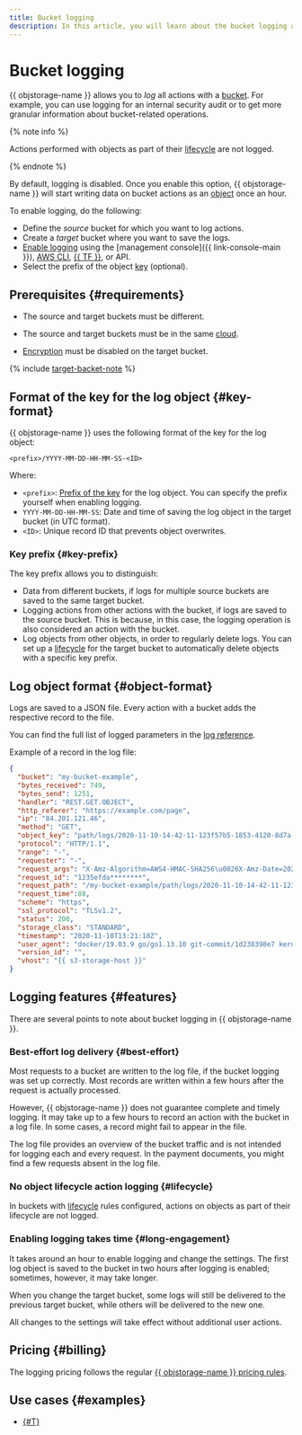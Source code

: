 ```yaml
---
title: Bucket logging
description: In this article, you will learn about the bucket logging algorithm, source and target bucket requirements, log object key format, and logging features.
---
```


# Bucket logging


{{ objstorage-name }} allows you to _log_ all actions with a [bucket](./bucket.md). For example, you can use logging for an internal security audit or to get more granular information about bucket-related operations.

{% note info %}

Actions performed with objects as part of their [lifecycle](./lifecycles.md) are not logged.

{% endnote %}

By default, logging is disabled. Once you enable this option, {{ objstorage-name }} will start writing data on bucket actions as an [object](../concepts/object.md) once an hour.

To enable logging, do the following:
* Define the _source_ bucket for which you want to log actions.
* Create a _target_ bucket where you want to save the logs.
* [Enable logging](../operations/buckets/enable-logging.md#enable) using the [management console]({{ link-console-main }}), [AWS CLI](../tools/aws-cli.md), [{{ TF }}](../../tutorials/infrastructure-management/terraform-quickstart.md), or API.
* Select the prefix of the object [key](../concepts/object.md#key) (optional).

## Prerequisites {#requirements}

* The source and target buckets must be different.

* The source and target buckets must be in the same [cloud](../../resource-manager/concepts/resources-hierarchy.md#cloud).


* [Encryption](../operations/buckets/encrypt.md) must be disabled on the target bucket.


{% include [target-backet-note](../../_includes/storage/target-bucket-note.md) %}

## Format of the key for the log object {#key-format}

{{ objstorage-name }} uses the following format of the key for the log object:

```text
<prefix>/YYYY-MM-DD-HH-MM-SS-<ID>
```

Where:

* `<prefix>`: [Prefix of the key](#key-prefix) for the log object. You can specify the prefix yourself when enabling logging.
* `YYYY-MM-DD-HH-MM-SS`: Date and time of saving the log object in the target bucket (in UTC format).
* `<ID>`: Unique record ID that prevents object overwrites.

### Key prefix {#key-prefix}

The key prefix allows you to distinguish:
* Data from different buckets, if logs for multiple source buckets are saved to the same target bucket.
* Logging actions from other actions with the bucket, if logs are saved to the source bucket. This is because, in this case, the logging operation is also considered an action with the bucket.
* Log objects from other objects, in order to regularly delete logs. You can set up a [lifecycle](../concepts/lifecycles.md) for the target bucket to automatically delete objects with a specific key prefix.

## Log object format {#object-format}

Logs are saved to a JSON file. Every action with a bucket adds the respective record to the file.

You can find the full list of logged parameters in the [log reference](../logs-ref.md).

Example of a record in the log file:

```json
{
  "bucket": "my-bucket-example",
  "bytes_received": 749,
  "bytes_send": 1251,
  "handler": "REST.GET.OBJECT",
  "http_referer": "https://example.com/page",
  "ip": "84.201.121.46",
  "method": "GET",
  "object_key": "path/logs/2020-11-10-14-42-11-123f57b5-1853-4120-8d7a-5bcc1e9e9b4f",
  "protocol": "HTTP/1.1",
  "range": "-",
  "requester": "-",
  "request_args": "X-Amz-Algorithm=AWS4-HMAC-SHA256\u0026X-Amz-Date=20201030T072100Z\u0026X-Amz-SignedHeaders=host\u0026X-Amz-Expires=43200\u0026X-Amz-Credential=ZGB4EY1...\u0026X-Amz-Signature=12f350...",
  "request_id": "1235efda********",
  "request_path": "/my-bucket-example/path/logs/2020-11-10-14-42-11-123f57b5-1853-4120-8d7a-5bcc1e9e9b4f?X-Amz-...",
  "request_time":88,
  "scheme": "https",
  "ssl_protocol": "TLSv1.2",
  "status": 200,
  "storage_class": "STANDARD",
  "timestamp": "2020-11-10T13:21:18Z",
  "user_agent": "docker/19.03.9 go/go1.13.10 git-commit/1d238398e7 kernel/4.4.0-142-generic os/linux arch/amd64 UpstreamClient(Go-http-client/1.1)",
  "version_id": "",
  "vhost": "{{ s3-storage-host }}"
}
```

## Logging features {#features}

There are several points to note about bucket logging in {{ objstorage-name }}.

### Best-effort log delivery {#best-effort}

Most requests to a bucket are written to the log file, if the bucket logging was set up correctly. Most records are written within a few hours after the request is actually processed.

However, {{ objstorage-name }} does not guarantee complete and timely logging. It may take up to a few hours to record an action with the bucket in a log file. In some cases, a record might fail to appear in the file.

The log file provides an overview of the bucket traffic and is not intended for logging each and every request. In the payment documents, you might find a few requests absent in the log file.

### No object lifecycle action logging {#lifecycle}

In buckets with [lifecycle](./lifecycles.md) rules configured, actions on objects as part of their lifecycle are not logged.

### Enabling logging takes time {#long-engagement}

It takes around an hour to enable logging and change the settings. The first log object is saved to the bucket in two hours after logging is enabled; sometimes, however, it may take longer.

When you change the target bucket, some logs will still be delivered to the previous target bucket, while others will be delivered to the new one.

All changes to the settings will take effect without additional user actions.


## Pricing {#billing}

The logging pricing follows the regular [{{ objstorage-name }} pricing rules](../pricing.md).

## Use cases {#examples}

* [{#T}](../tutorials/storage-logs-analysis.md)

